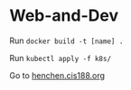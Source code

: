 # Web-and-Dev

Run `docker build -t [name] .`

Run `kubectl apply -f k8s/`

Go to [henchen.cis188.org](henchen.cis188.org)

